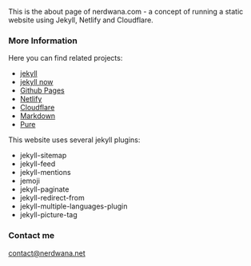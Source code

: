 This is the about page of nerdwana.com - a concept of running a static website using Jekyll, Netlify and Cloudflare.

### More Information

Here you can find related projects:
- [jekyll](https://jekyllrb.com)
- [jekyll now](https://github.com/barryclark/jekyll-now)
- [Github Pages](https://pages.github.com)
- [Netlify](https://www.netlify.com)
- [Cloudflare](https://www.cloudflare.com)
- [Markdown](https://www.markdownguide.org)
- [Pure](https://purecss.io)

This website uses several jekyll plugins:
- jekyll-sitemap
- jekyll-feed
- jekyll-mentions
- jemoji
- jekyll-paginate
- jekyll-redirect-from
- jekyll-multiple-languages-plugin
- jekyll-picture-tag

### Contact me

[contact@nerdwana.net](mailto:contact@nerdwana.net)
